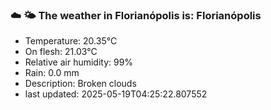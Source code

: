 ### ☁️ 🌤️  The weather in Florianópolis is: Florianópolis

- Temperature: 20.35°C
- On flesh: 21.03°C
- Relative air humidity: 99%
- Rain: 0.0 mm
- Description: Broken clouds
- last updated: 2025-05-19T04:25:22.807552
